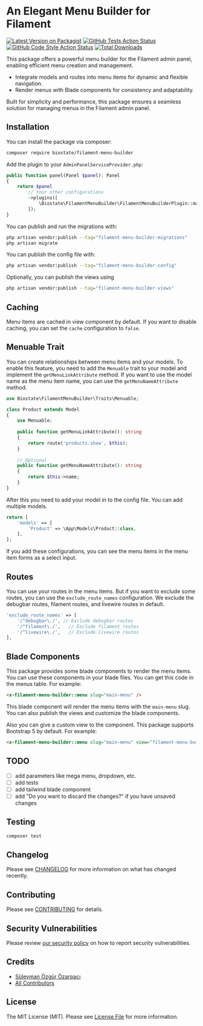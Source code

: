 # An Elegant Menu Builder for Filament

[![Latest Version on Packagist](https://img.shields.io/packagist/v/biostate/filament-menu-builder.svg?style=flat-square)](https://packagist.org/packages/biostate/filament-menu-builder)
[![GitHub Tests Action Status](https://img.shields.io/github/actions/workflow/status/biostate/filament-menu-builder/run-tests.yml?branch=main&label=tests&style=flat-square)](https://github.com/biostate/filament-menu-builder/actions?query=workflow%3Arun-tests+branch%3Amain)
[![GitHub Code Style Action Status](https://img.shields.io/github/actions/workflow/status/biostate/filament-menu-builder/fix-php-code-styling.yml?branch=main&label=code%20style&style=flat-square)](https://github.com/biostate/filament-menu-builder/actions?query=workflow%3A"Fix+PHP+code+styling"+branch%3Amain)
[![Total Downloads](https://img.shields.io/packagist/dt/biostate/filament-menu-builder.svg?style=flat-square)](https://packagist.org/packages/biostate/filament-menu-builder)

This package offers a powerful menu builder for the Filament admin panel, enabling efficient menu creation and management.

- Integrate models and routes into menu items for dynamic and flexible navigation.
- Render menus with Blade components for consistency and adaptability.

Built for simplicity and performance, this package ensures a seamless solution for managing menus in the Filament admin panel.

## Installation

You can install the package via composer:

```bash
composer require biostate/filament-menu-builder
```

Add the plugin to your `AdminPanelServiceProvider.php`:

```php
public function panel(Panel $panel): Panel
{
    return $panel
        // Your other configurations
        ->plugins([
            \Biostate\FilamentMenuBuilder\FilamentMenuBuilderPlugin::make(), // Add this line
        ]);
}
```

You can publish and run the migrations with:

```bash
php artisan vendor:publish --tag="filament-menu-builder-migrations"
php artisan migrate
```

You can publish the config file with:

```bash
php artisan vendor:publish --tag="filament-menu-builder-config"
```

Optionally, you can publish the views using

```bash
php artisan vendor:publish --tag="filament-menu-builder-views"
```

## Caching

Menu items are cached in view component by default. If you want to disable caching, you can set the `cache` configuration to `false`.

## Menuable Trait

You can create relationships between menu items and your models. To enable this feature, you need to add the `Menuable` trait to your model and implement the `getMenuLinkAttribute` method.
If you want to use the model name as the menu item name, you can use the `getMenuNameAttribute` method.

```php
use Biostate\FilamentMenuBuilder\Traits\Menuable;

class Product extends Model
{
    use Menuable;
    
    public function getMenuLinkAttribute(): string
    {
        return route('products.show', $this);
    }
    
    // Optional
    public function getMenuNameAttribute(): string
    {
        return $this->name;
    }
}
```

After this you need to add your model in to the config file. You can add multiple models.

```php
return [
    'models' => [
        'Product' => \App\Models\Product::class,
    ],
];
```

If you add these configurations, you can see the menu items in the menu item forms as a select input.

## Routes

You can use your routes in the menu items. But if you want to exclude some routes, you can use the `exclude_route_names` configuration.
We exclude the debugbar routes, filament routes, and livewire routes in default.

```php
'exclude_route_names' => [
    '/^debugbar\./', // Exclude debugbar routes
    '/^filament\./',   // Exclude filament routes
    '/^livewire\./',   // Exclude livewire routes
],
```

## Blade Components

This package provides some blade components to render the menu items. You can use these components in your blade files. You can get this code in the menus table. For example:

```html
<x-filament-menu-builder::menu slug="main-menu" />
```

This blade component will render the menu items with the `main-menu` slug. You can also publish the views and customize the blade components.

Also you can give a custom view to the component. This package supports Bootstrap 5 by default. For example:

```html
<x-filament-menu-builder::menu slug="main-menu" view="filament-menu-builder::components.bootstrap5.menu"/>
```

## TODO

- [ ] add parameters like mega menu, dropdown, etc.
- [ ] add tests
- [ ] add tailwind blade component
- [ ] add "Do you want to discard the changes?" if you have unsaved changes

## Testing

```bash
composer test
```

## Changelog

Please see [CHANGELOG](CHANGELOG.md) for more information on what has changed recently.

## Contributing

Please see [CONTRIBUTING](.github/CONTRIBUTING.md) for details.

## Security Vulnerabilities

Please review [our security policy](../../security/policy) on how to report security vulnerabilities.

## Credits

- [Süleyman Özgür Özarpacı](https://github.com/Biostate)
- [All Contributors](../../contributors)

## License

The MIT License (MIT). Please see [License File](LICENSE.md) for more information.
